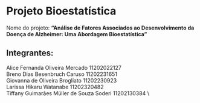 # Projeto Bioestatística
Nome do projeto: **“Análise de Fatores Associados ao Desenvolvimento da Doença de Alzheimer: Uma Abordagem Bioestatística”**

## Integrantes:
Alice Fernanda Oliveira Mercado 11202022127 \
Breno Dias Besenbruch Caruso 11202231651 \
Giovanna de Oliveira Brogliato 11202230923 \
Larissa Hikaru Watanabe 11202320482 \
Tiffany Guimarães Müller de Souza Soderi 11202130384 \

